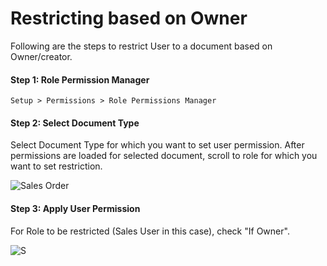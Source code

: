 # Restricting based on Owner

Following are the steps to restrict User to a document based on Owner/creator.

#### Step 1: Role Permission Manager

`Setup > Permissions > Role Permissions Manager`

#### Step 2: Select Document Type

Select Document Type for which you want to set user permission. After permissions are loaded for selected document, scroll to role for which you want to set restriction.

<img alt="Sales Order" class="screenshot" src="{{docs_base_url}}/assets/img/articles/owner-restriction-1.png">

#### Step 3: Apply User Permission

For Role to be restricted (Sales User in this case), check "If Owner".

<img alt="S" class="screenshot" src="{{docs_base_url}}/assets/img/articles/owner-restriction-2.png">
